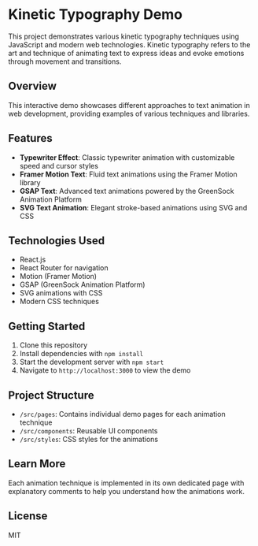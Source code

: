 # Kinetic Typography Demo

This project demonstrates various kinetic typography techniques using JavaScript and modern web technologies. Kinetic typography refers to the art and technique of animating text to express ideas and evoke emotions through movement and transitions.

## Overview

This interactive demo showcases different approaches to text animation in web development, providing examples of various techniques and libraries.

## Features

- **Typewriter Effect**: Classic typewriter animation with customizable speed and cursor styles
- **Framer Motion Text**: Fluid text animations using the Framer Motion library
- **GSAP Text**: Advanced text animations powered by the GreenSock Animation Platform
- **SVG Text Animation**: Elegant stroke-based animations using SVG and CSS

## Technologies Used

- React.js
- React Router for navigation
- Motion (Framer Motion)
- GSAP (GreenSock Animation Platform)
- SVG animations with CSS
- Modern CSS techniques

## Getting Started

1. Clone this repository
2. Install dependencies with `npm install`
3. Start the development server with `npm start`
4. Navigate to `http://localhost:3000` to view the demo

## Project Structure

- `/src/pages`: Contains individual demo pages for each animation technique
- `/src/components`: Reusable UI components
- `/src/styles`: CSS styles for the animations

## Learn More

Each animation technique is implemented in its own dedicated page with explanatory comments to help you understand how the animations work.

## License

MIT
